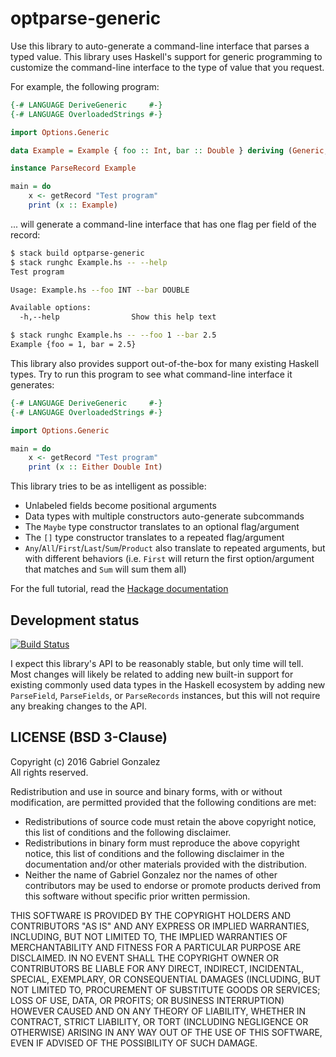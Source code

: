 # optparse-generic

Use this library to auto-generate a command-line interface that parses a typed
value.  This library uses Haskell's support for generic programming to
customize the command-line interface to the type of value that you request.

For example, the following program:

```haskell
{-# LANGUAGE DeriveGeneric     #-}
{-# LANGUAGE OverloadedStrings #-}

import Options.Generic

data Example = Example { foo :: Int, bar :: Double } deriving (Generic, Show)

instance ParseRecord Example

main = do
    x <- getRecord "Test program"
    print (x :: Example)
```

... will generate a command-line interface that has one flag per field of the
record:

```bash
$ stack build optparse-generic
$ stack runghc Example.hs -- --help
Test program

Usage: Example.hs --foo INT --bar DOUBLE

Available options:
  -h,--help                Show this help text

$ stack runghc Example.hs -- --foo 1 --bar 2.5
Example {foo = 1, bar = 2.5}
```

This library also provides support out-of-the-box for many existing Haskell
types.  Try to run this program to see what command-line interface it generates:

```haskell
{-# LANGUAGE DeriveGeneric     #-}
{-# LANGUAGE OverloadedStrings #-}

import Options.Generic

main = do
    x <- getRecord "Test program"
    print (x :: Either Double Int)
```

This library tries to be as intelligent as possible:

* Unlabeled fields become positional arguments
* Data types with multiple constructors auto-generate subcommands
* The `Maybe` type constructor translates to an optional flag/argument
* The `[]` type constructor translates to a repeated flag/argument
* `Any`/`All`/`First`/`Last`/`Sum`/`Product` also translate to repeated
  arguments, but with different behaviors (i.e. `First` will return the first
  option/argument that matches and `Sum` will sum them all)

For the full tutorial, read the
[Hackage documentation](http://hackage.haskell.org/package/optparse-generic/docs/Options-Generic.html)

## Development status

[![Build Status](https://travis-ci.org/Gabriel439/Haskell-Optparse-Generic-Library.png)](https://travis-ci.org/Gabriel439/Haskell-Optparse-Generic-Library)

I expect this library's API to be reasonably stable, but only time will tell.
Most changes will likely be related to adding new built-in support for
existing commonly used data types in the Haskell ecosystem by adding new
`ParseField`, `ParseFields`, or `ParseRecords` instances, but this will not
require any breaking changes to the API.

## LICENSE (BSD 3-Clause)

Copyright (c) 2016 Gabriel Gonzalez  
All rights reserved.

Redistribution and use in source and binary forms, with or without modification,
are permitted provided that the following conditions are met:
* Redistributions of source code must retain the above copyright notice,
  this list of conditions and the following disclaimer.
* Redistributions in binary form must reproduce the above copyright notice,
  this list of conditions and the following disclaimer in the documentation
  and/or other materials provided with the distribution.
* Neither the name of Gabriel Gonzalez nor the names of other contributors
  may be used to endorse or promote products derived from this software
  without specific prior written permission.

THIS SOFTWARE IS PROVIDED BY THE COPYRIGHT HOLDERS AND CONTRIBUTORS "AS IS" AND
ANY EXPRESS OR IMPLIED WARRANTIES, INCLUDING, BUT NOT LIMITED TO, THE IMPLIED
WARRANTIES OF MERCHANTABILITY AND FITNESS FOR A PARTICULAR PURPOSE ARE
DISCLAIMED. IN NO EVENT SHALL THE COPYRIGHT OWNER OR CONTRIBUTORS BE LIABLE FOR
ANY DIRECT, INDIRECT, INCIDENTAL, SPECIAL, EXEMPLARY, OR CONSEQUENTIAL DAMAGES
(INCLUDING, BUT NOT LIMITED TO, PROCUREMENT OF SUBSTITUTE GOODS OR SERVICES;
LOSS OF USE, DATA, OR PROFITS; OR BUSINESS INTERRUPTION) HOWEVER CAUSED AND ON
ANY THEORY OF LIABILITY, WHETHER IN CONTRACT, STRICT LIABILITY, OR TORT
(INCLUDING NEGLIGENCE OR OTHERWISE) ARISING IN ANY WAY OUT OF THE USE OF THIS
SOFTWARE, EVEN IF ADVISED OF THE POSSIBILITY OF SUCH DAMAGE.
